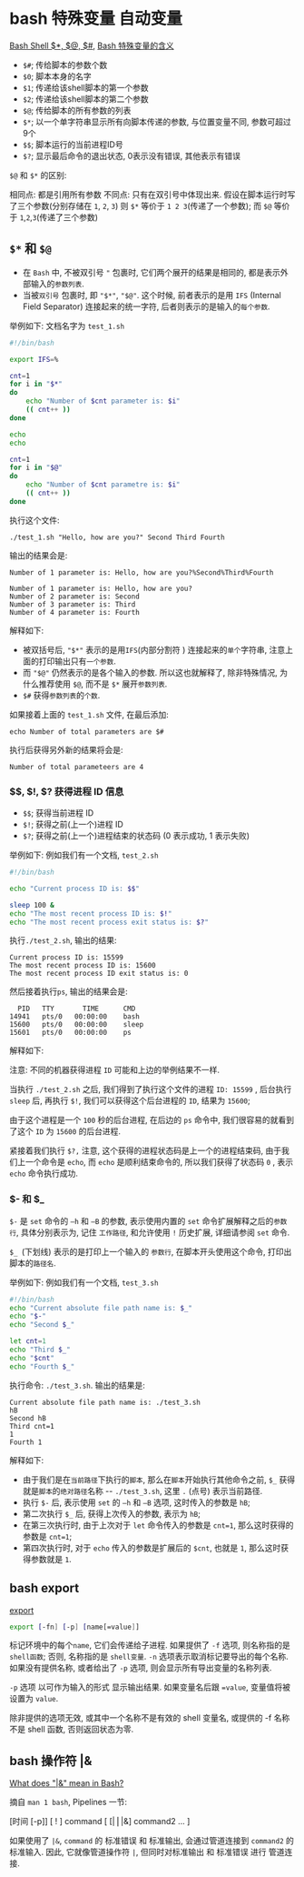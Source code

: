 # bash  特殊变量 自动变量

[Bash Shell $*, $@, $#,](https://zhuanlan.zhihu.com/p/57784678)
[Bash 特殊变量的含义 ](https://www.cnblogs.com/kaituorensheng/p/4002697.html)

+ `$#`; 传给脚本的参数个数
+ `$0`; 脚本本身的名字
+ `$1`; 传递给该shell脚本的第一个参数
+ `$2`; 传递给该shell脚本的第二个参数
+ `$@`; 传给脚本的所有参数的列表
+ `$*`; 以一个单字符串显示所有向脚本传递的参数, 与位置变量不同, 参数可超过9个
+ `$$`; 脚本运行的当前进程ID号
+ `$?`; 显示最后命令的退出状态, 0表示没有错误, 其他表示有错误

`$@` 和 `$*` 的区别:

相同点: 都是引用所有参数
不同点: 只有在双引号中体现出来.
假设在脚本运行时写了三个参数(分别存储在 `1`, `2`, `3`)
则 `$*`  等价于  `1 2 3`(传递了一个参数);
而 `$@` 等价于 `1`,`2`,`3`(传递了三个参数)

## `$*` 和 `$@`

+ 在 `Bash` 中, 不被双引号 `"` 包裹时, 它们两个展开的结果是相同的, 都是表示外部输入的`参数列表`.
+ 当被`双引号` 包裹时, 即 `"$*"`, `"$@"`.
这个时候, 前者表示的是用 `IFS` (Internal Field Separator) 连接起来的统一字符, 后者则表示的是输入的`每个参数`.

举例如下: 文档名字为 `test_1.sh`

```bash
#!/bin/bash

export IFS=%

cnt=1
for i in "$*"
do
    echo "Number of $cnt parameter is: $i"
    (( cnt++ ))
done

echo
echo

cnt=1
for i in "$@"
do
    echo "Number of $cnt parametre is: $i"
    (( cnt++ ))
done
```

执行这个文件:

    ./test_1.sh "Hello, how are you?" Second Third Fourth

输出的结果会是:

    Number of 1 parameter is: Hello, how are you?%Second%Third%Fourth

    Number of 1 parameter is: Hello, how are you?
    Number of 2 parameter is: Second
    Number of 3 parameter is: Third
    Number of 4 parameter is: Fourth

解释如下:

+ 被双括号后, `"$*"` 表示的是用`IFS`(内部分割符 ) 连接起来的`单个`字符串, 注意上面的打印输出只有`一个参数`.
+ 而 `"$@"` 仍然表示的是各个输入的参数. 所以这也就解释了, 除非特殊情况, 为什么推荐使用 `$@`, 而不是 `$*` 展开`参数列表`.
+ `$#` 获得`参数列表`的`个数`.

如果接着上面的 `test_1.sh` 文件, 在最后添加:

    echo Number of total parameters are $#

执行后获得另外新的结果将会是:

    Number of total parameteers are 4

### $$, $!, $? 获得进程 ID 信息

+ `$$`; 获得当前进程 ID
+ `$!`; 获得之前(上一个)进程 ID
+ `$?`; 获得之前(上一个)进程结束的状态码 (0 表示成功, 1 表示失败)

举例如下:
例如我们有一个文档, `test_2.sh`

```bash
#!/bin/bash

echo "Current process ID is: $$"

sleep 100 &
echo "The most recent process ID is: $!"
echo "The most recent process exit status is: $?"
```

执行`./test_2.sh`, 输出的结果:

    Current process ID is: 15599
    The most recent process ID is: 15600
    The most recent process ID exit status is: 0

然后接着执行`ps`, 输出的结果会是:

      PID   TTY       TIME      CMD
    14941   pts/0   00:00:00    bash
    15600   pts/0   00:00:00    sleep
    15601   pts/0   00:00:00    ps

解释如下:

注意: 不同的机器获得进程 `ID` 可能和上边的举例结果不一样.

当执行 `./test_2.sh` 之后, 我们得到了执行这个文件的进程 `ID: 15599` ,
后台执行 `sleep` 后, 再执行 `$!`, 我们可以获得这个后台进程的 `ID`, 结果为 `15600`;

由于这个进程是一个 `100` 秒的后台进程, 在后边的 `ps` 命令中, 我们很容易的就看到了这个 `ID` 为 `15600` 的后台进程.

紧接着我们执行 `$?,` 注意, 这个获得的进程状态码是上一个的进程结束码,
由于我们上一个命令是 `echo`, 而 `echo` 是顺利结束命令的, 所以我们获得了状态码 `0` , 表示 `echo` 命令执行成功.

### $- 和 $_

`$-` 是 `set` 命令的 `–h` 和 `–B` 的参数, 表示使用内置的 `set` 命令扩展解释之后的`参数行`,
具体分别表示为, 记住 `工作路径`, 和允许使用 `!` 历史扩展, 详细请参阅 `set` 命令.

`$_ `(下划线) 表示的是打印上一个输入的 `参数行`,
在脚本开头使用这个命令, 打印出脚本的`路径名`.

举例如下: 例如我们有一个文档, `test_3.sh`

```bash
#!/bin/bash
echo "Current absolute file path name is: $_"
echo "$-"
echo "Second $_"

let cnt=1
echo "Third $_"
echo "$cnt"
echo "Fourth $_"
```

执行命令: `./test_3.sh`. 输出的结果是:

    Current absolute file path name is: ./test_3.sh
    hB
    Second hB
    Third cnt=1
    1
    Fourth 1

解释如下:

+ 由于我们是在`当前路径`下执行的`脚本`, 那么在`脚本`开始执行其他命令之前,
`$_` 获得就是`脚本`的`绝对路径`名称 -- `./test_3.sh`, 这里 `.` (点号) 表示当前路径.
+ 执行 `$-` 后, 表示使用 `set` 的 `–h` 和 `–B` 选项, 这时传入的参数是 `hB`;
+ 第二次执行 `$_` 后, 获得上次传入的参数, 表示为 `hB`;
+ 在第三次执行时, 由于上次对于 `let` 命令传入的参数是 `cnt=1`, 那么这时获得的参数是 `cnt=1`;
+ 第四次执行时, 对于 `echo` 传入的参数是扩展后的 `$cnt`, 也就是 `1`, 那么这时获得参数就是 `1`.

## bash export

[export](https://www.gnu.org/software/bash/manual/bash.html#index-export)

```bash
export [-fn] [-p] [name[=value]]
```

标记环境中的每个`name`, 它们会传递给子进程.
如果提供了 `-f` 选项, 则名称指的是 `shell函数`; 否则, 名称指的是 `shell变量`.
`-n` 选项表示取消标记要导出的每个名称.
如果没有提供名称, 或者给出了 `-p` 选项, 则会显示所有导出变量的名称列表.

`-p` 选项 以可作为输入的形式 显示输出结果.
如果变量名后跟 `=value`, 变量值将被设置为 `value`.

除非提供的选项无效, 或其中一个名称不是有效的 shell 变量名,
或提供的 -f 名称不是 shell 函数, 否则返回状态为零.

## bash 操作符 |&

[What does "|&" mean in Bash?](https://stackoverflow.com/questions/35384999/what-does-mean-in-bash)

摘自 `man 1 bash`, Pipelines 一节:

[时间 [-p]] [ ! ] command [ [|⎪|&] command2 ... ]

如果使用了 `|&`, `command` 的 标准错误 和 标准输出,
会通过管道连接到 `command2` 的标准输入.
因此, 它就像管道操作符 `|`, 但同时对标准输出 和 标准错误 进行 管道连接.

